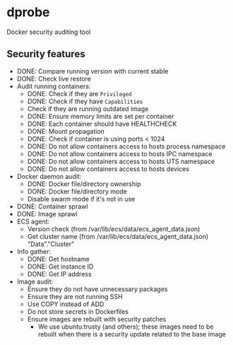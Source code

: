 # dprobe
Docker security auditing tool

## Security features
- DONE: Compare running version with current stable
- DONE: Check live restore
- Audit running containers:
    - DONE: Check if they are `Privileged`
    - DONE: Check if they have `Capabilities`
    - Check if they are running outdated image
    - DONE: Ensure memory limits are set per container
    - DONE: Each container should have HEALTHCHECK
    - DONE: Mount propagation
    - DONE: Check if container is using ports < 1024
    - DONE: Do not allow containers access to hosts process namespace
    - DONE: Do not allow containers access to hosts IPC namespace
    - DONE: Do not allow containers access to hosts UTS namespace
    - DONE: Do not allow containers access to hosts devices
- Docker daemon audit:
    - DONE: Docker file/directory ownership
    - DONE: Docker file/directory mode
    - Disable swarm mode if it's not in use
- DONE: Container sprawl
- DONE: Image sprawl
- ECS agent:
    - Version check (from /var/lib/ecs/data/ecs_agent_data.json) 
    - Get cluster name (from /var/lib/ecs/data/ecs_agent_data.json) "Data"."Cluster"
- Info gather:
    - DONE: Get hostname
    - DONE: Get instance ID
    - DONE: Get IP address
- Image audit:
    - Ensure they do not have unnecessary packages
    - Ensure they are not running SSH
    - Use COPY instead of ADD
    - Do not store secrets in Dockerfiles
    - Ensure images are rebuilt with security patches
        - We use ubuntu:trusty (and others); these images need to be rebuilt when there is a security update related to the base image
